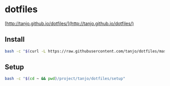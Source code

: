 dotfiles
========

[http://tanjo.github.io/dotfiles/](http://tanjo.github.io/dotfiles/)

Install
-------

```bash
bash -c "$(curl -L https://raw.githubusercontent.com/tanjo/dotfiles/master/install)"
```

Setup
-----

```bash
bash -c "$(cd ~ && pwd)/project/tanjo/dotfiles/setup"
```
